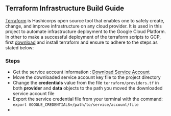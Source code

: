 ## Terraform Infrastructure Build Guide

[Terraform](https://www.terraform.io/) is Hashicorps open source tool that enables one to safely create, change, and improve infrastructure on any cloud provider. It is used in this project to automate infrastructure deployment to the Google Cloud Platform.
In other to make a successful deployment of the terraform scripts to GCP, first [download](https://www.terraform.io/downloads.html) and install terraform and ensure to adhere to the steps as stated below:

### Steps
- Get the service account information : [Download Service Account](../docs/service-account-creation)
- Move the downloaded service account key file to the project directory
- Change the **credentials** value from the file `terraform/providers.tf` in both **provider** and **data** objects to the path you moved the downloaded service account file
- Export the service credential file from your terminal with the command: `export GOOGLE_CREDENTIALS=/path/to/service/account/file`
- 